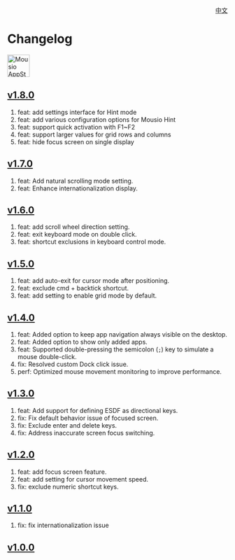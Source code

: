 <p align="right">
  <a href="./CHANGELOG.zh.md">中文</a>
</p>
<!--rehype:style=float: right; bottom: -36px; position: relative;-->

Changelog
===

<a target="_blank" href="https://apps.apple.com/app/mousio/6746747327" title="Mousio for macOS">
<img alt="Mousio AppStore" src="https://jaywcjlove.github.io/sb/download/macos.svg" height="51">
</a>

## [v1.8.0](https://github.com/jaywcjlove/mousio/releases/tag/v1.8.0)

1. feat: add settings interface for Hint mode
2. feat: add various configuration options for Mousio Hint
3. feat: support quick activation with F1~F2
4. feat: support larger values for grid rows and columns
5. feat: hide focus screen on single display

## [v1.7.0](https://github.com/jaywcjlove/mousio/releases/tag/v1.7.0)

1. feat: Add natural scrolling mode setting.
2. feat: Enhance internationalization display.

## [v1.6.0](https://github.com/jaywcjlove/mousio/releases/tag/v1.6.0)

1. feat: add scroll wheel direction setting.
2. feat: exit keyboard mode on double click.
3. feat: shortcut exclusions in keyboard control mode.

## [v1.5.0](https://github.com/jaywcjlove/mousio/releases/tag/v1.5.0)

1. feat: add auto-exit for cursor mode after positioning.
2. feat: exclude cmd + backtick shortcut.
3. feat: add setting to enable grid mode by default.

## [v1.4.0](https://github.com/jaywcjlove/mousio/releases/tag/v1.4.0)

1. feat: Added option to keep app navigation always visible on the desktop.
2. feat: Added option to show only added apps.
3. feat: Supported double-pressing the semicolon (`;`) key to simulate a mouse double-click.
4. fix: Resolved custom Dock click issue.
5. perf: Optimized mouse movement monitoring to improve performance.

## [v1.3.0](https://github.com/jaywcjlove/mousio/releases/tag/v1.3.0)

1. feat: Add support for defining ESDF as directional keys.
2. fix: Fix default behavior issue of focused screen.
3. fix: Exclude enter and delete keys.
4. fix: Address inaccurate screen focus switching.

## [v1.2.0](https://github.com/jaywcjlove/mousio/releases/tag/v1.2.0)

1. feat: add focus screen feature. 
2. feat: add setting for cursor movement speed.
3. fix: exclude numeric shortcut keys.

## [v1.1.0](https://github.com/jaywcjlove/mousio/releases/tag/v1.1.0)

1. fix: fix internationalization issue

## [v1.0.0](https://github.com/jaywcjlove/mousio/releases/tag/v1.0.0)
